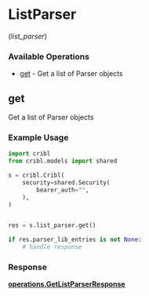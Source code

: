 # ListParser
(*list_parser*)

### Available Operations

* [get](#get) - Get a list of Parser objects

## get

Get a list of Parser objects

### Example Usage

```python
import cribl
from cribl.models import shared

s = cribl.Cribl(
    security=shared.Security(
        bearer_auth="",
    ),
)


res = s.list_parser.get()

if res.parser_lib_entries is not None:
    # handle response
```


### Response

**[operations.GetListParserResponse](../../models/operations/getlistparserresponse.md)**

